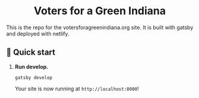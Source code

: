 <h1 align="center">
  Voters for a Green Indiana 
</h1>
<p>
  This is the repo for the votersforagreenindiana.org site. It is built with gatsby and deployed with netlify.
</p>

## 🚀 Quick start
1.  **Run develop.**

    ```shell
    gatsby develop
    ```
    Your site is now running at `http://localhost:8000`!
